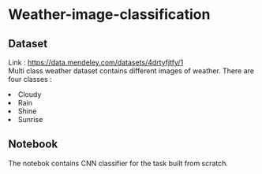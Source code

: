 # Weather-image-classification

## Dataset
Link : https://data.mendeley.com/datasets/4drtyfjtfy/1 <br>
Multi class weather dataset contains different images of weather.
There are four classes :
<li>Cloudy</li>
<li>Rain</li>
<li>Shine</li>
<li>Sunrise</li>

## Notebook

The notebok contains CNN classifier for the task built from scratch.
